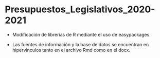 # Presupuestos_Legislativos_2020-2021 
 - Modificación de librerías de R mediante el uso de easypackages. 
 
 - Las fuentes de información y la base de datos se encuentran en hipervínculos tanto en el archivo Rmd como en el docx.
